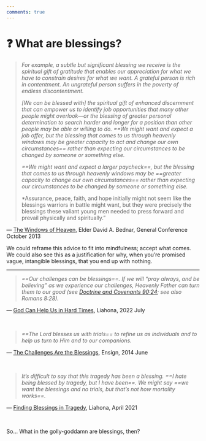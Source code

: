 ```yaml
---
comments: true
---
```

# ❓ What are blessings?
> *For example, a subtle but significant blessing we receive is the spiritual gift of gratitude that enables our appreciation for what we have to constrain desires for what we want. A grateful person is rich in contentment. An ungrateful person suffers in the poverty of endless discontentment.*
>
> *[We can be blessed with] the spiritual gift of enhanced discernment that can empower us to identify job opportunities that many other people might overlook—or the blessing of greater personal determination to search harder and longer for a position than other people may be able or willing to do. ==We might want and expect a job offer, but the blessing that comes to us through heavenly windows may be greater capacity to act and change our own circumstances== rather than expecting our circumstances to be changed by someone or something else.*
>
> *==We might want and expect a larger paycheck==, but the blessing that comes to us through heavenly windows may be ==greater capacity to change our own circumstances== rather than expecting our circumstances to be changed by someone or something else.*
>
> *Assurance, peace, faith, and hope initially might not seem like the blessings warriors in battle might want, but they were precisely the blessings these valiant young men needed to press forward and prevail physically and spiritually.”

— [The Windows of Heaven](https://www.churchofjesuschrist.org/study/general-conference/2013/10/the-windows-of-heaven?lang=eng), Elder David A. Bednar, General Conference October 2013

We could reframe this advice to fit into mindfulness; accept what comes. We could also see this as a justification for why, when you’re promised vague, intangible blessings, that you end up with nothing.

---

> *==Our challenges can be blessings==. If we will “pray always, and be believing” as we experience our challenges, Heavenly Father can turn them to our good (see [Doctrine and Covenants 90:24](https://www.churchofjesuschrist.org/study/scriptures/dc-testament/dc/90.24?lang=eng#p24); see also Romans 8:28).*

— [God Can Help Us in Hard Times](https://www.churchofjesuschrist.org/study/liahona/2022/03/07_god-can-help-us-in-hard-times?lang=eng), Liahona, 2022 July

&nbsp;

> *==The Lord blesses us with trials== to refine us as individuals and to help us turn to Him and to our companions.*

— [The Challenges Are the Blessings](https://www.churchofjesuschrist.org/study/ensign/2014/06/the-challenges-are-the-blessings?lang=eng), Ensign, 2014 June

&nbsp;

> *It’s difficult to say that this tragedy has been a blessing. ==I hate being blessed by tragedy, but I have been==. We might say ==we want the blessings and no trials, but that’s not how mortality works==.*

— [Finding Blessings in Tragedy](https://www.churchofjesuschrist.org/study/liahona/2021/04/united-states-and-canada-section/finding-blessings-in-tragedy?lang=eng), Liahona, April 2021

&nbsp;

So… What in the golly-goddamn are blessings, then?
